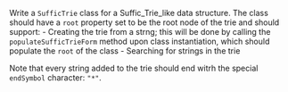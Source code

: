 Write a `SufficTrie` class for a Suffic_Trie_like data structure. The class should have a `root` property set to be the root node of the trie and should support:
    - Creating the trie from a strng; this will be done by calling the `populateSufficTrieForm` method upon class instantiation, which should populate the `root` of the class
    - Searching for strings in the trie

Note that every string added to the trie should end witrh the special `endSymbol` character: `"*"`.